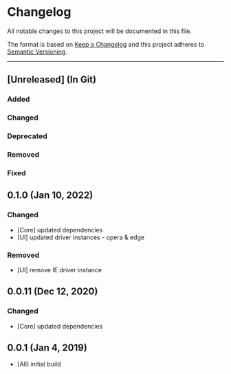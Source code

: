 # Changelog
All notable changes to this project will be documented in this file.

The format is based on [Keep a Changelog](http://keepachangelog.com/)
and this project adheres to [Semantic Versioning](http://semver.org/).

----
## [Unreleased] (In Git)

### Added

### Changed

### Deprecated

### Removed

### Fixed

## 0.1.0 (Jan 10, 2022)

### Changed
* [Core] updated dependencies
* [UI] updated driver instances - opera & edge

### Removed
* [UI] remove IE driver instance


## 0.0.11 (Dec 12, 2020)

### Changed
* [Core] updated dependencies

## 0.0.1 (Jan 4, 2019)

* [All] initial build
